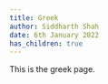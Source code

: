 ```yaml
---
title: Greek
author: Siddharth Shah
date: 6th January 2022
has_children: true
---
```


This is the greek page.
